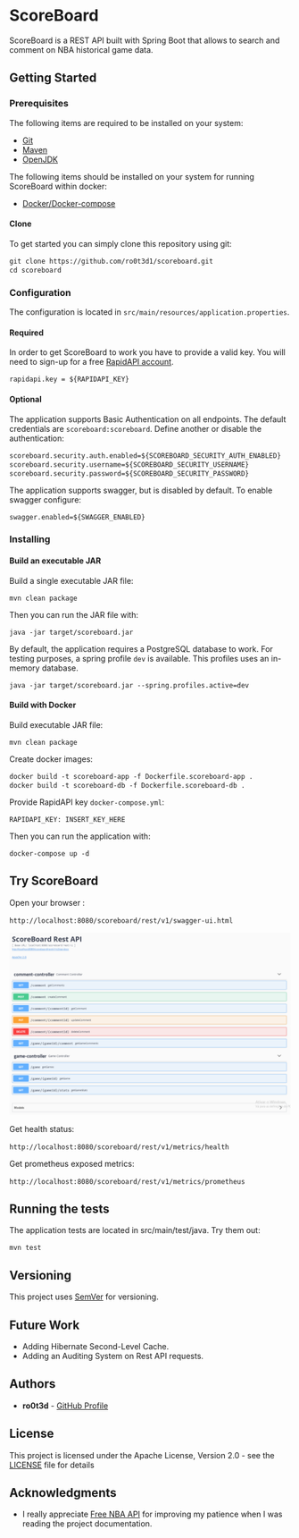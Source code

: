 # ScoreBoard

ScoreBoard is a REST API built with Spring Boot that allows to search and comment on NBA historical game data.

## Getting Started

### Prerequisites

The following items are required to be installed on your system:
* [Git](https://github.com/)
* [Maven](https://maven.apache.org/)
* [OpenJDK](https://openjdk.java.net/)

The following items should be installed on your system for running ScoreBoard within docker:

* [Docker/Docker-compose](https://www.docker.com/)

#### Clone

To get started you can simply clone this repository using git:

```
git clone https://github.com/ro0t3d1/scoreboard.git
cd scoreboard
```

### Configuration 

The configuration is located in `src/main/resources/application.properties`.

#### Required


In order to get ScoreBoard to work you have to provide a valid key. You will need to sign-up for a free [RapidAPI account](https://rapidapi.com/). 

```
rapidapi.key = ${RAPIDAPI_KEY}
```

#### Optional

The application supports Basic Authentication on all endpoints. The default credentials are `scoreboard:scoreboard`. Define another or disable the authentication:
```
scoreboard.security.auth.enabled=${SCOREBOARD_SECURITY_AUTH_ENABLED}
scoreboard.security.username=${SCOREBOARD_SECURITY_USERNAME}
scoreboard.security.password=${SCOREBOARD_SECURITY_PASSWORD}
```

The application supports swagger, but is disabled by default. To enable swagger configure:
```
swagger.enabled=${SWAGGER_ENABLED}
```

### Installing


#### Build an executable JAR

Build a single executable JAR file:
```
mvn clean package
```
Then you can run the JAR file with:
```
java -jar target/scoreboard.jar
```
By default, the application requires a PostgreSQL database to work. For testing purposes, a spring profile `dev` is available. This profiles uses an in-memory database.
```
java -jar target/scoreboard.jar --spring.profiles.active=dev
```

#### Build with Docker

Build executable JAR file:
```
mvn clean package
```
Create docker images:
```
docker build -t scoreboard-app -f Dockerfile.scoreboard-app .
docker build -t scoreboard-db -f Dockerfile.scoreboard-db .
```

Provide RapidAPI key `docker-compose.yml`:
```
RAPIDAPI_KEY: INSERT_KEY_HERE
```
Then you can run the application with:
```
docker-compose up -d
```

## Try ScoreBoard

Open your browser :

`http://localhost:8080/scoreboard/rest/v1/swagger-ui.html`

![List API Page](doc/swagger.PNG "List API Page")

Get health status:

`http://localhost:8080/scoreboard/rest/v1/metrics/health`

Get prometheus exposed metrics:

`http://localhost:8080/scoreboard/rest/v1/metrics/prometheus`

## Running the tests

The application tests are located in src/main/test/java. Try them out:

```
mvn test
```

## Versioning

This project uses [SemVer](http://semver.org/) for versioning. 

## Future Work

* Adding Hibernate Second-Level Cache.
* Adding an Auditing System on Rest API requests.

## Authors

* **ro0t3d** - [GitHub Profile](https://github.com/ro0t3d1)

## License

This project is licensed under the Apache License, Version 2.0 - see the [LICENSE](LICENSE) file for details

## Acknowledgments

* I really appreciate [Free NBA API](https://rapidapi.com/theapiguy/api/free-nba) for improving my patience when I was reading the project documentation.
